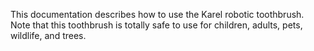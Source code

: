 This documentation describes how to use the Karel robotic
toothbrush.
Note that this toothbrush is totally safe to use for children,
adults, pets, wildlife, and trees.
